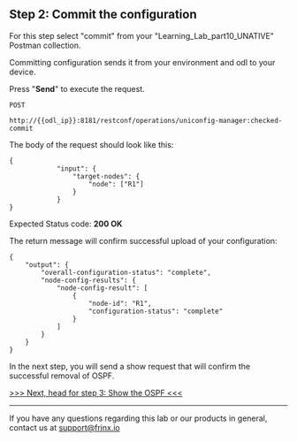 ## Step 2: Commit the configuration

For this step select "commit" from your "Learning_Lab_part10_UNATIVE" Postman collection.

Committing configuration sends it from your environment and odl to your device.

Press "**Send**" to execute the request.

```
POST

http://{{odl_ip}}:8181/restconf/operations/uniconfig-manager:checked-commit
```

The body of the request should look like this:

```
{
            "input": {
                "target-nodes": {
                    "node": ["R1"]
                }
            }
}
```

Expected Status code: **200 OK**

The return message will confirm successful upload of your configuration:


```
{
    "output": {
        "overall-configuration-status": "complete",
        "node-config-results": {
            "node-config-result": [
                {
                    "node-id": "R1",
                    "configuration-status": "complete"
                }
            ]
        }
    }
}
```

In the next step, you will send a show request that will confirm the successful removal of OSPF.

[>>> Next, head for step 3: Show the OSPF <<<](6.md)

---
If you have any questions regarding this lab or our products in general, contact us at [support@frinx.io](mailto:support@frinx.io)